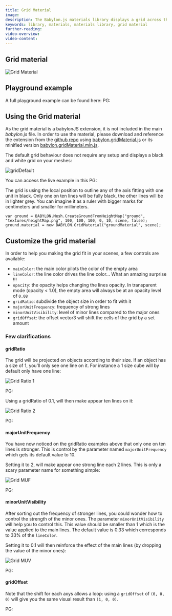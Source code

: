 ```yaml
---
title: Grid Material
image: 
description: The Babylon.js materials library displays a grid across the mesh.
keywords: library, materials, materials library, grid material
further-reading:
video-overview:
video-content:
---
```


## Grid material

![Grid Material](/img/features/extensions/materials/grid.png)

## Playground example

A full playground example can be found here: PG: <Playground id="#1UFGZH#12" title="Grid Material" description="Example of grid material"/>

## Using the Grid material

As the grid material is a babylonJS extension, it is not included in the main *babylon.js* file. In order to use the material, please download and reference the extension from the [github repo](https://github.com/BabylonJS/Babylon.js/tree/master/dist/preview%20release/materialsLibrary) using [babylon.gridMaterial.js](https://raw.githubusercontent.com/BabylonJS/Babylon.js/master/dist/preview%20release/materialsLibrary/babylon.gridMaterial.js) or its minified version [babylon.gridMaterial.min.js](https://raw.githubusercontent.com/BabylonJS/Babylon.js/master/dist/preview%20release/materialsLibrary/babylon.gridMaterial.min.js).

The default grid behaviour does not require any setup and displays a black and white grid on your meshes:

![gridDefault](/img/features/extensions/materials/gridDefault.png)

You can access the live example in this  PG: <Playground id="#2KKVBH" title="Grid Material" description="Example of grid material"/>

The grid is using the local position to outline any of the axis fitting with one unit in black. Only one on ten lines will be fully black, the other lines will be in lighter grey. You can imagine it as a ruler with bigger marks for centimeters and smaller for millimeters.

```
var ground = BABYLON.Mesh.CreateGroundFromHeightMap("ground", "textures/heightMap.png", 100, 100, 100, 0, 10, scene, false);
ground.material = new BABYLON.GridMaterial("groundMaterial", scene);
```

## Customize the grid material

In order to help you making the grid fit in your scenes, a few controls are available:
- `mainColor`: the main color pilots the color of the empty area
- `lineColor`: the line color drives the line color... What an amazing surprise !!!
- `opacity`: the opacity helps changing the lines opacity. In transparent mode (opacity < 1.0), the empty area will always be at an opacity level of `0.08`
- `gridRatio`: subdivide the object size in order to fit with it
- `majorUnitFrequency`: frequency of strong lines
- `minorUnitVisibility`: level of minor lines compared to the major ones
- `gridOffset`: the offset vector3 will shift the cells of the grid by a set amount

### Few clarifications

#### gridRatio

The grid will be projected on objects according to their size. If an object has a size of 1, you'll only see one line on it.
For instance a 1 size cube will by default only have one line:

![Grid Ratio 1](/img/features/extensions/materials/gridRatio1.png)

 PG: <Playground id="#5S6MD" title="Grid Material" description="Grid ratio of 1"/>

Using a gridRatio of 0.1, will then make appear ten lines on it:

![Grid Ratio 2](/img/features/extensions/materials/gridRatio2.png)

 PG: <Playground id="#5S6MD#1" title="Grid Material" description="Grid ratio of 2"/>

#### majorUnitFrequency

You have now noticed on the gridRatio examples above that only one on ten lines is stronger. This is control by the parameter named `majorUnitFrequency` which gets its default value to 10.
 
Setting it to 2, will make appear one strong line each 2 lines. This is only a scary parameter name for something simple:

![Grid MUF](/img/features/extensions/materials/gridMUF.png)

 PG: <Playground id="#5S6MD#2" title="Grid Material" description="Example of using multi unit frequency"/>

#### minorUnitVisibility

After sorting out the frequency of stronger lines, you could wonder how to control the strength of the minor ones. The parameter `minorUnitVisibility` will help you to control this. This value should be smaller than 1 which is the value applied to the main lines. The default value is 0.33 which corresponds to 33% of the `lineColor`.

Setting it to 0.1 will then reinforce the effect of the main lines (by dropping the value of the minor ones):

![Grid MUV](/img/features/extensions/materials/gridMUV.png)

 PG: <Playground id="#5S6MD#3" title="Grid Material" description="Example of using minor unit visiblity"/>

#### gridOffset

Note that the shift for each axys allows a loop: using a `gridOffset` of `(0, 0, 0)` will give you the same visual result than `(1, 0, 0)`.

 PG: <Playground id="#URSDPL#1" title="Grid Material" description="Example of using grid offset"/>
